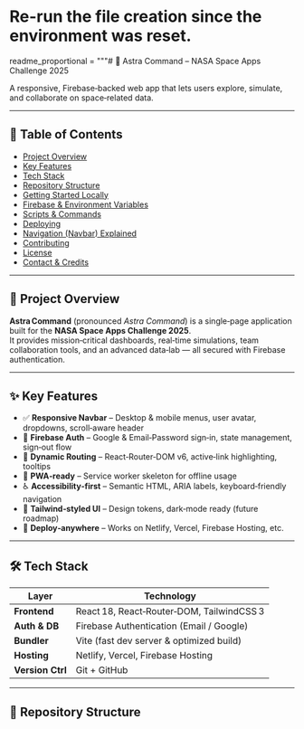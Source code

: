 # Re-run the file creation since the environment was reset.

readme_proportional = """# 🌌 Astra Command – NASA Space Apps Challenge 2025

A responsive, Firebase‑backed web app that lets users explore, simulate, and collaborate on space‑related data.

---

## 📖 Table of Contents
- [Project Overview](#-project-overview)
- [Key Features](#-key-features)
- [Tech Stack](#️-tech-stack)
- [Repository Structure](#-repository-structure)
- [Getting Started Locally](#%EF%B8%8F-getting-started-locally)
- [Firebase & Environment Variables](#-firebase--environment-variables)
- [Scripts & Commands](#-scripts--commands)
- [Deploying](#-deploying)
- [Navigation (Navbar) Explained](#-navigation-navbar-explained)
- [Contributing](#-contributing)
- [License](#-license)
- [Contact & Credits](#-contact--credits)

---

## 🌟 Project Overview
**Astra Command** (pronounced *Astra Command*) is a single‑page application built for the **NASA Space Apps Challenge 2025**.  
It provides mission‑critical dashboards, real‑time simulations, team collaboration tools, and an advanced data‑lab — all secured with Firebase authentication.

---

## ✨ Key Features
- ✅ **Responsive Navbar** – Desktop & mobile menus, user avatar, dropdowns, scroll‑aware header  
- 🔐 **Firebase Auth** – Google & Email‑Password sign‑in, state management, sign‑out flow  
- 🔄 **Dynamic Routing** – React‑Router‑DOM v6, active‑link highlighting, tooltips  
- 📱 **PWA‑ready** – Service worker skeleton for offline usage  
- ♿ **Accessibility‑first** – Semantic HTML, ARIA labels, keyboard‑friendly navigation  
- 🎨 **Tailwind‑styled UI** – Design tokens, dark‑mode ready (future roadmap)  
- 🚀 **Deploy‑anywhere** – Works on Netlify, Vercel, Firebase Hosting, etc.

---

## 🛠️ Tech Stack
| Layer            | Technology                                    |
|------------------|-----------------------------------------------|
| **Frontend**     | React 18, React‑Router‑DOM, TailwindCSS 3     |
| **Auth & DB**    | Firebase Authentication (Email / Google)      |
| **Bundler**      | Vite (fast dev server & optimized build)      |
| **Hosting**      | Netlify, Vercel, Firebase Hosting             |
| **Version Ctrl** | Git + GitHub                                  |

---

## 📂 Repository Structure
